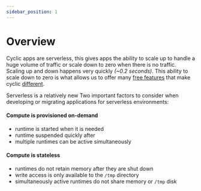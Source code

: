 ```yaml
---
sidebar_position: 1
---
```


# Overview

Cyclic apps are serverless, this gives apps the ability to scale up to handle a huge volume of traffic or scale down to zero when there is no traffic. Scaling up and down happens very quickly *(~0.2 seconds)*. This ability to scale down to zero is what allows us to offer many [free features](https://cyclic.sh/pricing) that make cyclic [different](/).

Serverless is a relatively new Two important factors to consider when developing or migrating applications for serverless environments:

#### Compute is provisioned on-demand
- runtime is started when it is needed
- runtime suspended quickly after
- multiple runtimes can be active simultaneously

#### Compute is stateless
- runtimes do not retain memory after they are shut down
- write access is only available to the `/tmp` directory
- simultaneously active runtimes do not share memory or `/tmp` disk
  

